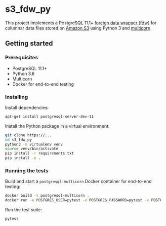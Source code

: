 # s3_fdw_py

This project implements a PostgreSQL 11.1+ [foreign data wrapper (fdw)](https://wiki.postgresql.org/wiki/Foreign_data_wrappers) for columnar data files stored on [Amazon S3](https://aws.amazon.com/s3/) using Python 3 and [multicorn](https://github.com/Kozea/Multicorn).

## Getting started

### Prerequisites

* PostgreSQL 11.1+
* Python 3.6
* Multicorn
* Docker for end-to-end testing

### Installing

Install dependencies:

```bash
apt-get install postgresql-server-dev-11
```

Install the Python package in a virtual environment:

```bash
git clone https://...
cd s3_fdw_py
python3 -m virtualenv venv
source venv/bin/activate
pip install -r requirements.txt
pip install -e .
```

### Running the tests

Build and start a `postgresql-multicorn` Docker container for end-to-end testing:

```bash
docker build -t postgresql-multicorn .
docker run -e POSTGRES_USER=pytest -e POSTGRES_PASSWORD=pytest -e POSTGRES_DB=pytest -p 5432:5432 --rm -d postgresql-multicorn
```

Run the test suite:

```bash
pytest
```
